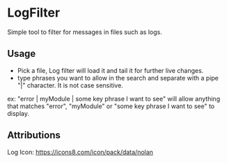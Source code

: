 # LogFilter
Simple tool to filter for messages in files such as logs.

## Usage
- Pick a file, Log filter will load it and tail it for further live changes. 
- type phrases you want to allow in the search and separate with a pipe "|" character. It is not case sensitive.

ex: "error | myModule | some key phrase I want to see"
will allow anything that matches "error", "myModule" or "some key phrase I want to see" to display.

## Attributions
Log Icon: https://icons8.com/icon/pack/data/nolan
